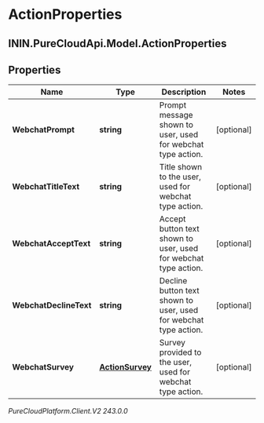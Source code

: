 # ActionProperties

## ININ.PureCloudApi.Model.ActionProperties

## Properties

|Name | Type | Description | Notes|
|------------ | ------------- | ------------- | -------------|
| **WebchatPrompt** | **string** | Prompt message shown to user, used for webchat type action. | [optional] |
| **WebchatTitleText** | **string** | Title shown to the user, used for webchat type action. | [optional] |
| **WebchatAcceptText** | **string** | Accept button text shown to user, used for webchat type action. | [optional] |
| **WebchatDeclineText** | **string** | Decline button text shown to user, used for webchat type action. | [optional] |
| **WebchatSurvey** | [**ActionSurvey**](ActionSurvey) | Survey provided to the user, used for webchat type action. | [optional] |



_PureCloudPlatform.Client.V2 243.0.0_

